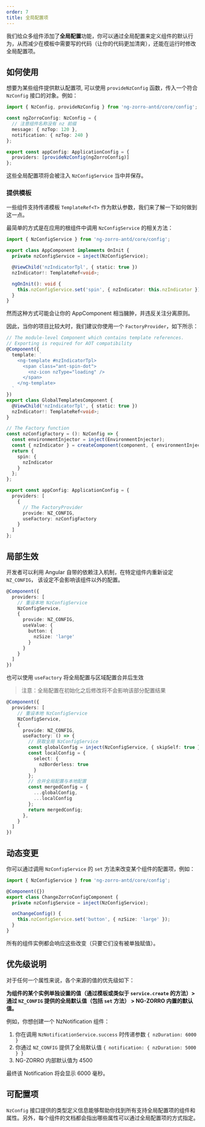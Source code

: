 ```yaml
---
order: 7
title: 全局配置项
---
```


我们给众多组件添加了**全局配置**功能，你可以通过全局配置来定义组件的默认行为，从而减少在模板中需要写的代码（让你的代码更加清爽），还能在运行时修改全局配置项。

## 如何使用

想要为某些组件提供默认配置项, 可以使用 `provideNzConfig` 函数，传入一个符合 `NzConfig` 接口的对象。例如：

```typescript
import { NzConfig, provideNzConfig } from 'ng-zorro-antd/core/config';

const ngZorroConfig: NzConfig = {
  // 注意组件名称没有 nz 前缀
  message: { nzTop: 120 },
  notification: { nzTop: 240 }
};

export const appConfig: ApplicationConfig = {
  providers: [provideNzConfig(ngZorroConfig)]
};
```

这些全局配置项将会被注入 `NzConfigService` 当中并保存。

### 提供模板

一些组件支持传递模板 `TemplateRef<T>` 作为默认参数，我们来了解一下如何做到这一点。

最简单的方式是在应用的根组件中调用 `NzConfigService` 的相关方法：

```typescript
import { NzConfigService } from 'ng-zorro-antd/core/config';

export class AppComponent implements OnInit {
  private nzConfigService = inject(NzConfigService);

  @ViewChild('nzIndicatorTpl', { static: true })
  nzIndicator!: TemplateRef<void>;

  ngOnInit(): void {
    this.nzConfigService.set('spin', { nzIndicator: this.nzIndicator });
  }
}
```

然而这种方式可能会让你的 AppComponent 相当臃肿，并违反关注分离原则。

因此，当你的项目比较大时，我们建议你使用一个 `FactoryProvider`，如下所示：

```typescript
// The module-level Component which contains template references.
// Exporting is required for AOT compatibility
@Component({
  template: `
    <ng-template #nzIndicatorTpl>
      <span class="ant-spin-dot">
        <nz-icon nzType="loading" />
      </span>
    </ng-template>
  `
})
export class GlobalTemplatesComponent {
  @ViewChild('nzIndicatorTpl', { static: true })
  nzIndicator!: TemplateRef<void>;
}

// The Factory function
const nzConfigFactory = (): NzConfig => {
  const environmentInjector = inject(EnvironmentInjector);
  const { nzIndicator } = createComponent(component, { environmentInjector }).instance;
  return {
    spin: {
      nzIndicator
    }
  };
};

export const appConfig: ApplicationConfig = {
  providers: [
    {
      // The FactoryProvider
      provide: NZ_CONFIG,
      useFactory: nzConfigFactory
    }
  ]
};
```

## 局部生效

开发者可以利用 Angular 自带的依赖注入机制，在特定组件内重新设定 `NZ_CONFIG`， 该设定不会影响该组件以外的配置。

```typescript
@Component({
  providers: [
    // 重设本地 NzConfigService
    NzConfigService,
    {
      provide: NZ_CONFIG,
      useValue: {
        button: {
          nzSize: 'large'
        }
      }
    }
  ]
})
```

也可以使用 `useFactory` 将全局配置与区域配置合并后生效

> 注意：全局配置在初始化之后修改将不会影响该部分配置结果

```typescript
@Component({
  providers: [
    // 重设本地 NzConfigService
    NzConfigService,
    {
      provide: NZ_CONFIG,
      useFactory: () => {
        // 获取全局 NzConfigService
        const globalConfig = inject(NzConfigService, { skipSelf: true }).getConfig();
        const localConfig = {
          select: {
            nzBorderless: true
          }
        };
        // 合并全局配置与本地配置
        const mergedConfig = {
          ...globalConfig,
          ...localConfig
        };
        return mergedConfig;
      },
    }
  ]
})
```

## 动态变更

你可以通过调用 `NzConfigService` 的 `set` 方法来改变某个组件的配置项，例如：

```typescript
import { NzConfigService } from 'ng-zorro-antd/core/config';

@Component({})
export class ChangeZorroConfigComponent {
  private nzConfigService = inject(NzConfigService);

  onChangeConfig() {
    this.nzConfigService.set('button', { nzSize: 'large' });
  }
}
```

所有的组件实例都会响应这些改变（只要它们没有被单独赋值）。

## 优先级说明

对于任何一个属性来说，各个来源的值的优先级如下：

**为组件的某个实例单独设置的值（通过模板或类似于 `service.create` 的方法）> 通过 `NZ_CONFIG` 提供的全局默认值（包括 `set` 方法） > NG-ZORRO 内置的默认值。**

例如，你想创建一个 NzNotification 组件：

1. 你在调用 `NzNotificationService.success` 时传递参数 `{ nzDuration: 6000 }`
2. 你通过 `NZ_CONFIG` 提供了全局默认值 `{ notification: { nzDuration: 5000 } }`
3. NG-ZORRO 内部默认值为 4500

最终该 Notification 将会显示 6000 毫秒。

## 可配置项

`NzConfig` 接口提供的类型定义信息能够帮助你找到所有支持全局配置项的组件和属性。另外，每个组件的文档都会指出哪些属性可以通过全局配置项的方式指定。
